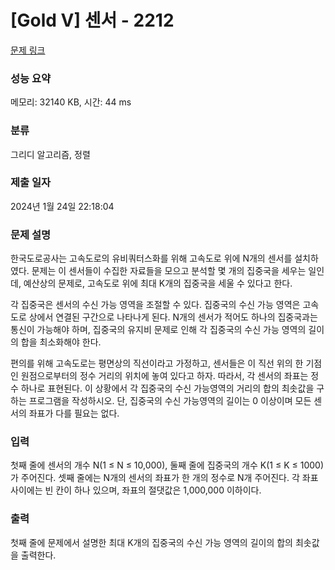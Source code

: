 # [Gold V] 센서 - 2212 

[문제 링크](https://www.acmicpc.net/problem/2212) 

### 성능 요약

메모리: 32140 KB, 시간: 44 ms

### 분류

그리디 알고리즘, 정렬

### 제출 일자

2024년 1월 24일 22:18:04

### 문제 설명

<p>한국도로공사는 고속도로의 유비쿼터스화를 위해 고속도로 위에 N개의 센서를 설치하였다. 문제는 이 센서들이 수집한 자료들을 모으고 분석할 몇 개의 집중국을 세우는 일인데, 예산상의 문제로, 고속도로 위에 최대 K개의 집중국을 세울 수 있다고 한다.</p>

<p>각 집중국은 센서의 수신 가능 영역을 조절할 수 있다. 집중국의 수신 가능 영역은 고속도로 상에서 연결된 구간으로 나타나게 된다. N개의 센서가 적어도 하나의 집중국과는 통신이 가능해야 하며, 집중국의 유지비 문제로 인해 각 집중국의 수신 가능 영역의 길이의 합을 최소화해야 한다.</p>

<p>편의를 위해 고속도로는 평면상의 직선이라고 가정하고, 센서들은 이 직선 위의 한 기점인 원점으로부터의 정수 거리의 위치에 놓여 있다고 하자. 따라서, 각 센서의 좌표는 정수 하나로 표현된다. 이 상황에서 각 집중국의 수신 가능영역의 거리의 합의 최솟값을 구하는 프로그램을 작성하시오. 단, 집중국의 수신 가능영역의 길이는 0 이상이며 모든 센서의 좌표가 다를 필요는 없다.</p>

### 입력 

 <p>첫째 줄에 센서의 개수 N(1 ≤ N ≤ 10,000), 둘째 줄에 집중국의 개수 K(1 ≤ K ≤ 1000)가 주어진다. 셋째 줄에는 N개의 센서의 좌표가 한 개의 정수로 N개 주어진다. 각 좌표 사이에는 빈 칸이 하나 있으며, 좌표의 절댓값은 1,000,000 이하이다.</p>

### 출력 

 <p>첫째 줄에 문제에서 설명한 최대 K개의 집중국의 수신 가능 영역의 길이의 합의 최솟값을 출력한다.</p>

